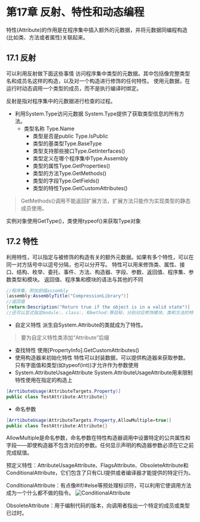 # 第17章 反射、特性和动态编程
特性(Attribute)的作用是在程序集中插入额外的元数据，并将元数据同编程构造(比如类、方法或者属性)关联起来。
## 17.1 反射
可以利用反射做下面这些事情
访问程序集中类型的元数据。其中包括像完整类型名和成员名这样的构造，以及对一个构造进行修饰的任何特性。
使用元数据，在运行时动态调用一个类型的成员，而不是执行编译时绑定。

反射是指对程序集中的元数据进行检查的过程。

* 利用System.Type访问元数据
  System.Type提供了获取类型信息的所有方法。
  * 类型名称	Type.Name
    * 类型是否是public	Type.IsPublic
    * 类型的基类型Type.BaseType
    * 类型支持那些接口Type.GetInterfaces()
    * 类型定义在哪个程序集中Type.Assembly
    * 类型的属性Type.GetProperties()
    * 类型的方法Type.GetMethods()
    * 类型的字段Type.GetFields()
    * 类型的特性Type.GetCustomAttributes()

> GetMethods()调用不能返回扩展方法，扩展方法只能作为实现类型的静态成员使用。

实例对象使用GetType()，类使用typeof()来获取Type对象

## 17.2 特性
利用特性，可以指定与被修饰的构造有关的额外元数据。如果有多个特性，可以在同一对方括号中以逗号分隔，也可以分开写。
特性可以用来修饰类、属性、接口、结构、枚举、委托、事件、方法、构造器、字段、参数、返回值、程序集、参数类型和模块。
返回值、程序集和模块的语法与其他的不同
```c#
//程序集，附加前缀assembly
[assembly:AssemblyTitle("CompressionLibrary")]
//返回值
[return:Description("Return true if the object is in a valid state")]
//还可以显式指定module:、class:、和method:等目标，分别对应修饰模块、类和方法的特性。class:和method:是可选的
```
* 自定义特性
  派生自System.Attribute的类就成为了特性。
> 要为自定义特性类添加“Attribute”后缀
* 查找特性
  使用[PropertyInfo].GetCustomAttributes()
* 使用构造器来初始化特性
  特性可以封装数据，可以提供构造器来获取参数。
  只有字面值和类型(如typeof(int))才允许作为参数使用
* System.AttributeUsageAttribute
  System.AttributeUsageAttribute用来限制特性使用在指定的构造上
```c#
[ArrtibuteUsage(AttributeTargets.Property)]
public class TestAttribute:Attribute{}
```
* 命名参数
```c#
[ArrtibuteUsage(AttributeTargets.Property,AllowMultiple=true)]
public class TestAttribute:Attribute{}
```
AllowMultiple是命名参数，命名参数在特性构造器调用中设置特定的公共属性和字段——即使构造器不包含对应的参数。任何显示声明的构造器参数必须在它之前完成赋值。

预定义特性：AttributeUsageAttribute、FlagsAttribute、ObsoleteAttribute和ConditionalAttribute，它们包含了只有CLI提供或者编译器才能提供的特定行为。

ConditionalAttribute：有点像#if/#else等预处理标识符，可以利用它使调用方法成为一个什么都不做的指令。
![ConditionalAttribute](‪)

ObsoleteAttribute：用于编制代码的版本，向调用者指出一个特定的成员或类型已过时。